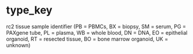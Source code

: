 # type_key
rc2 tissue sample identifier (PB = PBMCs, BX = biopsy, SM = serum, PG = PAXgene tube, PL = plasma, WB = whole blood, DN = DNA, EO = epithelial organoid, RT = resected tissue, BO = bone marrow organoid, UK = unknown)
